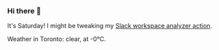 ### Hi there :wave:

It's Saturday! I might be tweaking my [Slack workspace analyzer action](https://github.com/bewuethr/slack-analyzer).

Weather in Toronto: clear, at -0°C.

